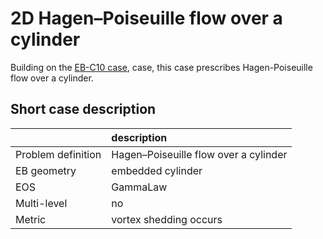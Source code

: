 # 2D Hagen–Poiseuille flow over a cylinder

Building on the [EB-C10 case](https://amrex-combustion.github.io/PeleC/ebverification/C10/README.html), case, this case prescribes Hagen-Poiseuille flow over a cylinder.


## Short case description

|                    | description                                         |
|:-------------------|:----------------------------------------------------|
| Problem definition | Hagen–Poiseuille flow over a cylinder               |
| EB geometry        | embedded cylinder                                   |
| EOS                | GammaLaw                                            |
| Multi-level        | no                                                  |
| Metric             | vortex shedding occurs                              |
